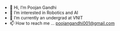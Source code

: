 - 👋 Hi, I’m Poojan Gandhi
- 👀 I’m interested in Robotics and AI
- 🌱 I’m currently an undergrad at VNIT
- 📫 How to reach me ... poojangandhi001@gmail.com

<!---
poojan1202/poojan1202 is a ✨ special ✨ repository because its `README.md` (this file) appears on your GitHub profile.
You can click the Preview link to take a look at your changes.
--->

